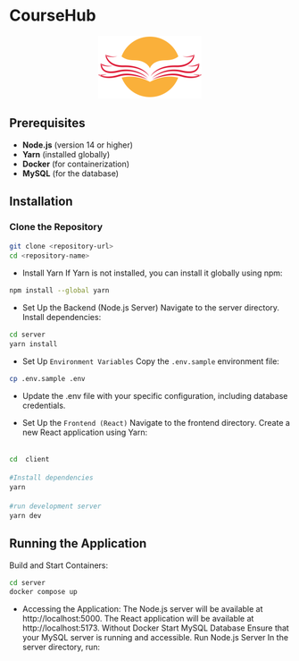 # CourseHub

<div align="center">
	<img src=./client/public/Logo.png">
</div>

## Prerequisites
- **Node.js** (version 14 or higher)
- **Yarn** (installed globally)
- **Docker** (for containerization)
- **MySQL** (for the database)

## Installation

### Clone the Repository
```bash
git clone <repository-url>
cd <repository-name>
```
- Install Yarn
If Yarn is not installed, you can install it globally using npm:

```bash
npm install --global yarn
```
- Set Up the Backend (Node.js Server)
Navigate to the server directory.
Install dependencies:

```bash
cd server
yarn install
```
- Set Up `Environment Variables`
Copy the `.env.sample` environment file:
```bash
cp .env.sample .env
```
- Update the .env file with your specific configuration, including database credentials.

- Set Up the `Frontend (React)`
Navigate to the frontend directory.
Create a new React application using Yarn:

```bash

cd  client

#Install dependencies
yarn 

#run development server
yarn dev
```

## Running the Application

Build and Start Containers:
```bash 
cd server
docker compose up 
```
- Accessing the Application:
The Node.js server will be available at http://localhost:5000.
The React application will be available at http://localhost:5173.
Without Docker
Start MySQL Database
Ensure that your MySQL server is running and accessible.
Run Node.js Server
In the server directory, run:
